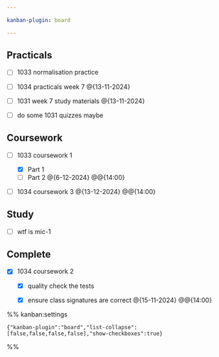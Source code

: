 ```yaml
---

kanban-plugin: board

---
```


## Practicals

- [ ] 1033 normalisation practice
- [ ] 1034 practicals week 7
	@{13-11-2024}
- [ ] 1031 week 7 study materials @{13-11-2024}
- [ ] do some 1031 quizzes maybe


## Coursework

- [ ] 1033 coursework 1
	- [x] Part 1
	- [ ] Part 2 @{6-12-2024} @@{14:00}
- [ ] 1034 coursework 3
	@{13-12-2024} @@{14:00}


## Study

- [ ] wtf is mic-1


## Complete

- [x] 1034 coursework 2
	- [x] quality check the tests
	- [x] ensure class signatures are correct @{15-11-2024} @@{14:00}




%% kanban:settings
```
{"kanban-plugin":"board","list-collapse":[false,false,false,false],"show-checkboxes":true}
```
%%